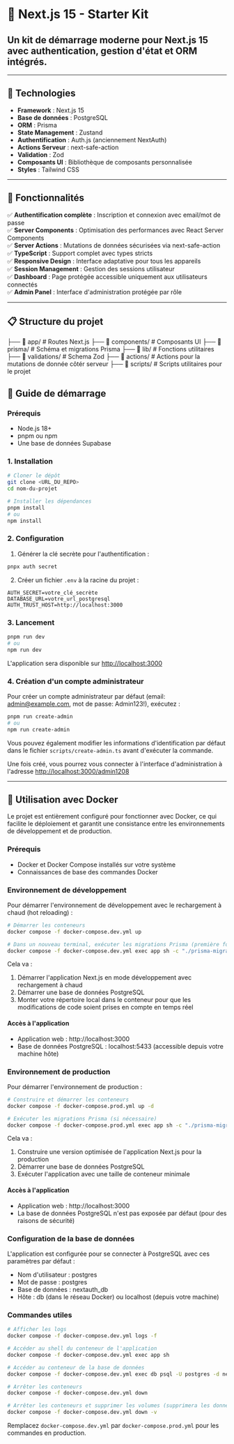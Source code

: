 # 🎯 Next.js 15 - Starter Kit  
## Un kit de démarrage moderne pour Next.js 15 avec authentication, gestion d'état et ORM intégrés.

---

## 🚀 Technologies

- **Framework** : Next.js 15  
- **Base de données** : PostgreSQL  
- **ORM** : Prisma  
- **State Management** : Zustand  
- **Authentification** : Auth.js (anciennement NextAuth)  
- **Actions Serveur** : next-safe-action  
- **Validation** : Zod  
- **Composants UI** : Bibliothèque de composants personnalisée  
- **Styles** : Tailwind CSS  

---

## 🌟 Fonctionnalités

✅ **Authentification complète** : Inscription et connexion avec email/mot de passe  
✅ **Server Components** : Optimisation des performances avec React Server Components  
✅ **Server Actions** : Mutations de données sécurisées via next-safe-action  
✅ **TypeScript** : Support complet avec types stricts  
✅ **Responsive Design** : Interface adaptative pour tous les appareils  
✅ **Session Management** : Gestion des sessions utilisateur  
✅ **Dashboard** : Page protégée accessible uniquement aux utilisateurs connectés  
✅ **Admin Panel** : Interface d'administration protégée par rôle

---

## 📋 Structure du projet
├── 📂 app/              # Routes Next.js
├── 📂 components/         # Composants UI
├── 📂 prisma/             # Schéma et migrations Prisma
├── 📂 lib/                # Fonctions utilitaires
├── 📂 validations/        # Schema Zod
├── 📂 actions/            # Actions pour la mutations de donnée côtér serveur
├── 📂 scripts/            # Scripts utilitaires pour le projet


## 🚀 Guide de démarrage

### Prérequis

- Node.js 18+ 
- pnpm ou npm
- Une base de données Supabase

### 1. Installation

```bash
# Cloner le dépôt
git clone <URL_DU_REPO>
cd nom-du-projet

# Installer les dépendances
pnpm install
# ou
npm install
```

### 2. Configuration

1. Générer la clé secrète pour l'authentification :
```bash
pnpx auth secret
```

2. Créer un fichier `.env` à la racine du projet :
```env
AUTH_SECRET=votre_clé_secrète
DATABASE_URL=votre_url_postgresql
AUTH_TRUST_HOST=http://localhost:3000
```

### 3. Lancement

```bash
pnpm run dev
# ou
npm run dev
```

L'application sera disponible sur [http://localhost:3000](http://localhost:3000)

### 4. Création d'un compte administrateur

Pour créer un compte administrateur par défaut (email: admin@example.com, mot de passe: Admin123!), exécutez :

```bash
pnpm run create-admin
# ou
npm run create-admin
```

Vous pouvez également modifier les informations d'identification par défaut dans le fichier `scripts/create-admin.ts` avant d'exécuter la commande.

Une fois créé, vous pourrez vous connecter à l'interface d'administration à l'adresse [http://localhost:3000/admin1208](http://localhost:3000/admin1208)

---

## 🐳 Utilisation avec Docker

Le projet est entièrement configuré pour fonctionner avec Docker, ce qui facilite le déploiement et garantit une consistance entre les environnements de développement et de production.

### Prérequis

- Docker et Docker Compose installés sur votre système
- Connaissances de base des commandes Docker

### Environnement de développement

Pour démarrer l'environnement de développement avec le rechargement à chaud (hot reloading) :

```bash
# Démarrer les conteneurs
docker compose -f docker-compose.dev.yml up

# Dans un nouveau terminal, exécuter les migrations Prisma (première fois uniquement)
docker compose -f docker-compose.dev.yml exec app sh -c "./prisma-migrate.sh"
```

Cela va :
1. Démarrer l'application Next.js en mode développement avec rechargement à chaud
2. Démarrer une base de données PostgreSQL
3. Monter votre répertoire local dans le conteneur pour que les modifications de code soient prises en compte en temps réel

#### Accès à l'application

- Application web : http://localhost:3000
- Base de données PostgreSQL : localhost:5433 (accessible depuis votre machine hôte)

### Environnement de production

Pour démarrer l'environnement de production :

```bash
# Construire et démarrer les conteneurs
docker compose -f docker-compose.prod.yml up -d

# Exécuter les migrations Prisma (si nécessaire)
docker compose -f docker-compose.prod.yml exec app sh -c "./prisma-migrate.sh"
```

Cela va :
1. Construire une version optimisée de l'application Next.js pour la production
2. Démarrer une base de données PostgreSQL
3. Exécuter l'application avec une taille de conteneur minimale

#### Accès à l'application

- Application web : http://localhost:3000
- La base de données PostgreSQL n'est pas exposée par défaut (pour des raisons de sécurité)

### Configuration de la base de données

L'application est configurée pour se connecter à PostgreSQL avec ces paramètres par défaut :

- Nom d'utilisateur : postgres
- Mot de passe : postgres
- Base de données : nextauth_db
- Hôte : db (dans le réseau Docker) ou localhost (depuis votre machine)

### Commandes utiles

```bash
# Afficher les logs
docker compose -f docker-compose.dev.yml logs -f

# Accéder au shell du conteneur de l'application
docker compose -f docker-compose.dev.yml exec app sh

# Accéder au conteneur de la base de données
docker compose -f docker-compose.dev.yml exec db psql -U postgres -d nextauth_db

# Arrêter les conteneurs
docker compose -f docker-compose.dev.yml down

# Arrêter les conteneurs et supprimer les volumes (supprimera les données de la base de données)
docker compose -f docker-compose.dev.yml down -v
```

Remplacez `docker-compose.dev.yml` par `docker-compose.prod.yml` pour les commandes en production.

